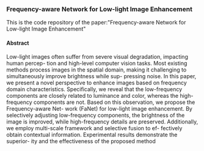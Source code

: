 ### Frequency-aware Network for Low-light Image Enhancement
This is the code repository of the paper:"Frequency-aware Network for Low-light Image Enhancement"

#### Abstract
Low-light images often suffer from severe visual degradation, impacting human percep-
tion and high-level computer vision tasks. Most existing methods process images in the
spatial domain, making it challenging to simultaneously improve brightness while sup-
pressing noise. In this paper, we present a novel perspective to enhance images based
on frequency domain characteristics. Specifically, we reveal that the low-frequency
components are closely related to luminance and color, whereas the high-frequency
components are not. Based on this observation, we propose the Frequency-aware Net-
work (FaNet) for low-light image enhancement. By selectively adjusting low-frequency
components, the brightness of the image is improved, while high-frequency details are
preserved. Additionally, we employ multi-scale framework and selective fusion to ef-
fectively obtain contextual information. Experimental results demonstrate the superior-
ity and the effectiveness of the proposed method
